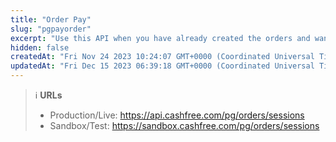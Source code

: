 ```yaml
---
title: "Order Pay"
slug: "pgpayorder"
excerpt: "Use this API when you have already created the orders and want Cashfree to process the payment. To use this API S2S flag needs to be enabled\nfrom the backend. In case you want to use the cards payment option the PCI\nDSS flag is required, for more information send an email to \"care@cashfree.com\"."
hidden: false
createdAt: "Fri Nov 24 2023 10:24:07 GMT+0000 (Coordinated Universal Time)"
updatedAt: "Fri Dec 15 2023 06:39:18 GMT+0000 (Coordinated Universal Time)"
---
```

> ℹ️ **URLs**
> 
> - Production/Live: <https://api.cashfree.com/pg/orders/sessions>
> - Sandbox/Test: <https://sandbox.cashfree.com/pg/orders/sessions>
